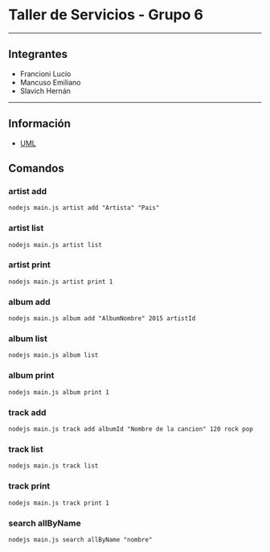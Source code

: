 # Taller de Servicios - Grupo 6

***
## Integrantes
+ Francioni Lucio
+ Mancuso Emiliano
+ Slavich Hernán

***
## Información
+ [UML](https://github.com/emiliano07/taller-de-servicios-grupo6/wiki)

## Comandos

### artist add
`
nodejs main.js artist add "Artista" "Pais"
`

### artist list
`
nodejs main.js artist list
`

### artist print
`
nodejs main.js artist print 1
`

### album add
`
nodejs main.js album add "AlbumNombre" 2015 artistId
`

### album list
`
nodejs main.js album list
`

### album print
`
nodejs main.js album print 1
`

### track add
`
nodejs main.js track add albumId "Nombre de la cancion" 120 rock pop
`

### track list
`
nodejs main.js track list
`

### track print
`
nodejs main.js track print 1
`

### search allByName
`
nodejs main.js search allByName "nombre"
`
